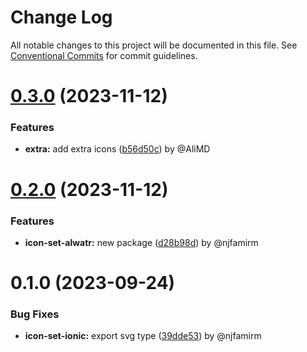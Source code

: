 # Change Log

All notable changes to this project will be documented in this file.
See [Conventional Commits](https://conventionalcommits.org) for commit guidelines.

# [0.3.0](https://github.com/Alwatr/icon/compare/@alwatr/icon-set-ionic@0.2.0...@alwatr/icon-set-ionic@0.3.0) (2023-11-12)

### Features

* **extra:** add extra icons ([b56d50c](https://github.com/Alwatr/icon/commit/b56d50caa6ebb4d28d6722d499a5f3d9de4f62c5)) by @AliMD

# [0.2.0](https://github.com/Alwatr/icon/compare/@alwatr/icon-set-ionic@0.1.0...@alwatr/icon-set-ionic@0.2.0) (2023-11-12)

### Features

* **icon-set-alwatr:** new package ([d28b98d](https://github.com/Alwatr/icon/commit/d28b98dc46c4395fed14e8882aaa36d7b5b1a662)) by @njfamirm

# 0.1.0 (2023-09-24)

### Bug Fixes

- **icon-set-ionic:** export svg type ([39dde53](https://github.com/Alwatr/icon/commit/39dde532468dd3792dcaa127c9dc638ba6bc9c29)) by @njfamirm
